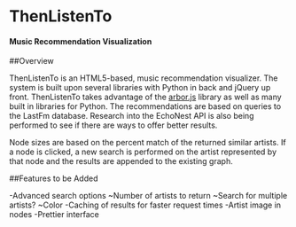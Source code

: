 # ThenListenTo

#### Music Recommendation Visualization

##Overview

ThenListenTo is an HTML5-based, music recommendation visualizer. The system is built upon several libraries with Python in back and jQuery up front. ThenListenTo takes advantage of the [arbor.js](https://github.com/samizdatco/arbor) library as well as many built in libraries for Python. The recommendations are based on queries to the LastFm database. Research into the EchoNest API is also being performed to see if there are ways to offer better results.

Node sizes are based on the percent match of the returned similar artists. If a node is clicked, a new search is performed on the artist represented by that node and the results are appended to the existing graph. 

##Features to be Added

-Advanced search options
  ~Number of artists to return
  ~Search for multiple artists?
  ~Color
-Caching of results for faster request times
-Artist image in nodes
-Prettier interface